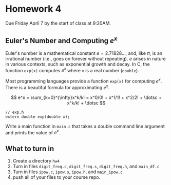 # Homework 4 

Due Friday April 7 by the start of class at 9:20AM. 

## Euler's Number and Computing $e^x$

Euler's number is a mathematical constant $e = 2.71828...$, and, like $\pi$, is an irrational number (i.e., goes on forever without repeating). $e$ arises in nature in various contexts, such as exponential growth and decay. In C, the function `exp(x)` computes $e^x$ where `x` is a real number (`double`).

Most programming languages provide a function `exp(x)` for computing $e^x$. There is a beautiful formula for approximating $e^x$.

$$
e^x = \sum_{k=0}^{\infty}x^k/k! = x^0/0! + x^1/1! + x^2/2! + \dotsc + x^k/k! + \dotsc
$$

```
// exp.h
extern double exp(double x);
```

Write a main function in `main.c` that takes a double command 
line argument and prints the value of $e^x$.

## What to turn in

1. Create a directory `hw4`
2. Turn in files `digit_freq.c`, `digit_freq.s`, `digit_freq.h`, and `main_df.c`
3. Turn in files `ipow.c`, `ipow.s`, `ipow.h`, and `main_ipow.c`
4. push all of your files to your course repo.

